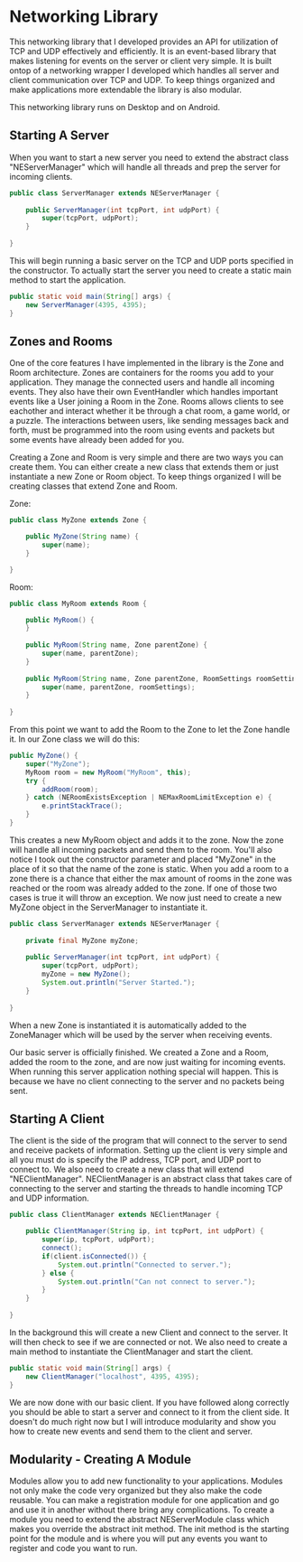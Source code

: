Networking Library
=================

This networking library that I developed provides an API for utilization of TCP and UDP effectively and efficiently. It is an event-based library that makes listening for events on the server or client very simple. It is built ontop of a networking wrapper I developed which handles all server and client communication over TCP and UDP. To keep things organized and make applications more extendable the library is also modular.


This networking library runs on Desktop and on Android.

## Starting A Server

When you want to start a new server you need to extend the abstract class "NEServerManager" which will handle all threads and prep the server for incoming clients. 

```java
public class ServerManager extends NEServerManager {
  
	public ServerManager(int tcpPort, int udpPort) {
		super(tcpPort, udpPort);
  	}
  
}
```

This will begin running a basic server on the TCP and UDP ports specified in the constructor.  To actually start the server you need to create a static main method to start the application.

```java
public static void main(String[] args) {
	new ServerManager(4395, 4395);
}
```

## Zones and Rooms

One of the core features I have implemented in the library is the Zone and Room architecture. Zones are containers for the rooms you add to your application. They manage the connected users and handle all incoming events. They also have their own EventHandler which handles important events like a User joining a Room in the Zone. Rooms allows clients to see eachother and interact whether it be through a chat room, a game world, or a puzzle. The interactions between users, like sending messages back and forth, must be programmed into the room using events and packets but some events have already been added for you.

Creating a Zone and Room is very simple and there are two ways you can create them. You can either create a new class that extends them or just instantiate a new Zone or Room object. To keep things organized I will be creating classes that extend Zone and Room.

Zone:
```java
public class MyZone extends Zone {

	public MyZone(String name) {
		super(name);
	}

}
```

Room:
```java
public class MyRoom extends Room {

	public MyRoom() {
	}
	
	public MyRoom(String name, Zone parentZone) {
		super(name, parentZone);
	}
	
	public MyRoom(String name, Zone parentZone, RoomSettings roomSettings) {
		super(name, parentZone, roomSettings);
	}
	
}
```

From this point we want to add the Room to the Zone to let the Zone handle it. In our Zone class we will do this:
```java
public MyZone() {
	super("MyZone");
	MyRoom room = new MyRoom("MyRoom", this);
	try {
		addRoom(room);
	} catch (NERoomExistsException | NEMaxRoomLimitException e) {
		e.printStackTrace();
	}
}
```
This creates a new MyRoom object and adds it to the zone. Now the zone will handle all incoming packets and send them to the room. You'll also notice I took out the constructor parameter and placed "MyZone" in the place of it so that the name of the zone is static. When you add a room to a zone there is a chance that either the max amount of rooms in the zone was reached or the room was already added to the zone. If one of those two cases is true it will throw an exception. We now just need to create a new MyZone object in the ServerManager to instantiate it.

```java
public class ServerManager extends NEServerManager {
  
  	private final MyZone myZone;
  
	public ServerManager(int tcpPort, int udpPort) {
		super(tcpPort, udpPort);
		myZone = new MyZone();
		System.out.println("Server Started.");
  	}
  
}
```

When a new Zone is instantiated it is automatically added to the ZoneManager which will be used by the server when receiving events.

Our basic server is officially finished. We created a Zone and a Room, added the room to the zone, and are now just waiting for incoming events. When running this server application nothing special will happen. This is because we have no client connecting to the server and no packets being sent.

## Starting A Client

The client is the side of the program that will connect to the server to send and receive packets of information. Setting up the client is very simple and all you must do is specify the IP address, TCP port, and UDP port to connect to. We also need to create a new class that will extend "NEClientManager". NEClientManager is an abstract class that takes care of connecting to the server and starting the threads to handle incoming TCP and UDP information.

```java
public class ClientManager extends NEClientManager {

	public ClientManager(String ip, int tcpPort, int udpPort) {
		super(ip, tcpPort, udpPort);
		connect();
		if(client.isConnected()) {
			System.out.println("Connected to server.");
		} else {
			System.out.println("Can not connect to server.");
		}
	}
	
}
```
In the background this will create a new Client and connect to the server. It will then check to see if we are connected or not. We also need to create a main method to instantiate the ClientManager and start the client.

```java
public static void main(String[] args) {
	new ClientManager("localhost", 4395, 4395);
}
```
We are now done with our basic client. If you have followed along correctly you should be able to start a server and connect to it from the client side. It doesn't do much right now but I will introduce modularity and show you how to create new events and send them to the client and server. 

## Modularity - Creating A Module
Modules allow you to add new functionality to your applications. Modules not only make the code very organized but they also make the code reusable. You can make a registration module for one application and go and use it in another without there bring any complications. To create a module you need to extend the abstract NEServerModule class which makes you override the abstract init method. The init method is the starting point for the module and is where you will put any events you want to register and code you want to run. 
```java

```
